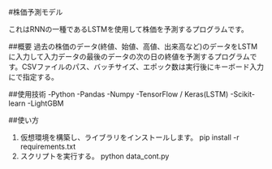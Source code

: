 #株価予測モデル　

これはRNNの一種であるLSTMを使用して株価を予測するプログラムです。

##概要
過去の株価のデータ(終値、始値、高値、出来高など)のデータをLSTMに入力して入力データの最後のデータの次の日の終値を予測するプログラムです。CSVファイルのパス、バッチサイズ、エポック数は実行後にキーボード入力にで指定する。

##使用技術
-Python
-Pandas
-Numpy
-TensorFlow / Keras(LSTM)
-Scikit-learn
-LightGBM

##使い方
1. 仮想環境を構築し、ライブラリをインストールします。
    pip install -r requirements.txt
2. スクリプトを実行する。
    python data_cont.py